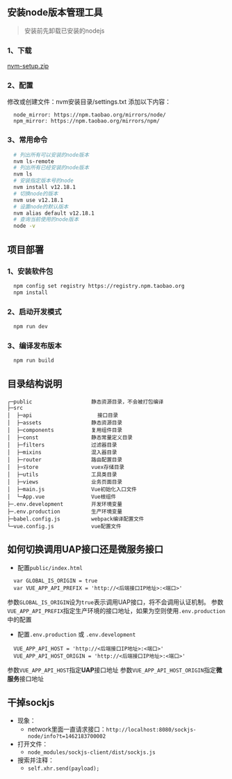 ## 安装node版本管理工具

> 安装前先卸载已安装的nodejs

### 1、下载

[nvm-setup.zip](https://github.com/coreybutler/nvm-windows/releases)


### 2、配置

  修改或创建文件：nvm安装目录/settings.txt
  添加以下内容：

```
  node_mirror: https://npm.taobao.org/mirrors/node/ 
  npm_mirror: https://npm.taobao.org/mirrors/npm/
```

### 3、常用命令

```bash
  # 列出所有可以安装的node版本
  nvm ls-remote
  # 列出所有已经安装的node版本
  nvm ls
  # 安装指定版本号的node
  nvm install v12.18.1
  # 切换node的版本
  nvm use v12.18.1
  # 设置node的默认版本
  nvm alias default v12.18.1
  # 查询当前使用的node版本
  node -v
```

## 项目部署

### 1、安装软件包

```bash
  npm config set registry https://registry.npm.taobao.org
  npm install
```

### 2、启动开发模式

```bash
  npm run dev
```

### 3、编译发布版本

```bash
  npm run build
```

## 目录结构说明

```
┌─public                   静态资源目录，不会被打包编译
├─src
│  ├─api            	     接口目录
│  ├─assets            	   静态资源目录
│  ├─components            复用组件目录
│  ├─const                 静态常量定义目录
│  ├─filters               过滤器目录
│  ├─mixins                混入器目录
│  ├─router                路由配置目录
│  ├─store                 vuex存储目录
│  ├─utils                 工具类目录
│  ├─views                 业务页面目录
│  ├─main.js               Vue初始化入口文件
│  └─App.vue               Vue根组件
├─.env.development         开发环境变量
├─.env.production          生产环境变量
├─babel.config.js          webpack编译配置文件
└─vue.config.js            vue配置文件
```

## 如何切换调用**UAP**接口还是**微服务**接口

- 配置`public/index.html`

```
  var GLOBAL_IS_ORIGIN = true
  var VUE_APP_API_PREFIX = 'http://<后端接口IP地址>:<端口>'
```

  参数`GLOBAL_IS_ORIGIN`设为`true`表示调用UAP接口，将不会调用认证机制。
  参数`VUE_APP_API_PREFIX`指定生产环境的接口地址，如果为空则使用`.env.production`中的配置

- 配置`.env.production` 或 `.env.development`

```
  VUE_APP_API_HOST = 'http://<后端接口IP地址>:<端口>'
  VUE_APP_API_HOST_ORIGIN = 'http://<后端接口IP地址>:<端口>'
```
  参数`VUE_APP_API_HOST`指定**UAP**接口地址
  参数`VUE_APP_API_HOST_ORIGIN`指定**微服务**接口地址


## 干掉sockjs
- 现象：
  - network里面一直请求接口：`http://localhost:8080/sockjs-node/info?t=1462183700002`
- 打开文件：
  - `node_modules/sockjs-client/dist/sockjs.js`
- 搜索并注释：
  - `self.xhr.send(payload);`
